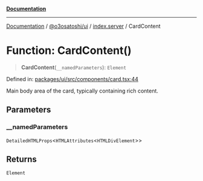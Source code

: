 [**Documentation**](../../../../README.md)

***

[Documentation](../../../../README.md) / [@o3osatoshi/ui](../../README.md) / [index.server](../README.md) / CardContent

# Function: CardContent()

> **CardContent**(`__namedParameters`): `Element`

Defined in: [packages/ui/src/components/card.tsx:44](https://github.com/o3osatoshi/experiment/blob/54ab00df974a3e9f8283fbcd8c611ed1e0274132/packages/ui/src/components/card.tsx#L44)

Main body area of the card, typically containing rich content.

## Parameters

### \_\_namedParameters

`DetailedHTMLProps`\<`HTMLAttributes`\<`HTMLDivElement`\>\>

## Returns

`Element`
